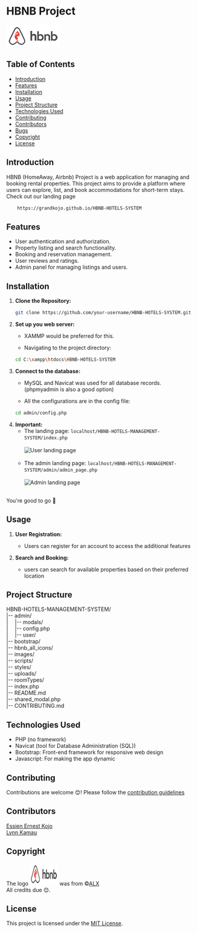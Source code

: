 # HBNB Project

![HBNB Logo](readme_img/hbnb_logo.png)

## Table of Contents

- [Introduction](#introduction)
- [Features](#features)
- [Installation](#installation)
- [Usage](#usage)
- [Project Structure](#project-structure)
- [Technologies Used](#technologies-used)
- [Contributing](#contributing)
- [Contributors](#contributors)
- [Bugs](#bugs)
- [Copyright](#copyright)
- [License](#license)

## Introduction

HBNB (HomeAway, Airbnb) Project is a web application for managing and booking rental properties. This project aims to provide a platform where users can explore, list, and book accommodations for short-term stays. <br>
Check out our landing page <br>
```bash
    https://grandkojo.github.io/HBNB-HOTELS-SYSTEM
```

## Features

- User authentication and authorization.
- Property listing and search functionality.
- Booking and reservation management.
- User reviews and ratings.
- Admin panel for managing listings and users.

## Installation

1. **Clone the Repository:**
   ```bash
   git clone https://github.com/your-username/HBNB-HOTELS-SYSTEM.git

2. **Set up you web server:**
    - XAMMP would be preferred for this.

    - Navigating to the project directory:
    ```bash
    cd C:\xampp\htdocs\HBNB-HOTELS-SYSTEM

3. **Connect to the database:**
    - MySQL and Navicat was used for all database records. (phpmyadmin is also a good option)

    - All the configurations are in the config file:
    ```bash
    cd admin/config.php

4. **Important:**
    - The landing page: ```localhost/HBNB-HOTELS-MANAGEMENT-SYSTEM/index.php```<br><br>
    ![User landing page](readme_img/user%20landing%20page.png)<br><br>
    - The admin landing page: ```localhost/HBNB-HOTELS-MANAGEMENT-SYSTEM/admin/admin_page.php```<br><br>
    ![Admin landing page](readme_img/user%20landing%20page.png)<br><br>
    

You're good to go 🎉

## Usage

1. **User Registration:**
    - Users can register for an account to access the additional features
    
2. **Search and Booking:**
    - users can search for available properties based on their preferred location

## Project Structure

HBNB-HOTELS-MANAGEMENT-SYSTEM/<br>
|-- admin/<br>
|&emsp;   |-- modals/<br>
|&emsp;   |-- config.php<br>
|&emsp;   |-- user/<br>
|-- bootstrap/<br>
|-- hbnb_all_icons/<br>
|-- images/<br>
|-- scripts/<br>
|-- styles/<br>
|-- uploads/<br>
|-- roomTypes/<br>
|-- index.php<br>
|-- README.md<br>
|-- shared_modal.php<br>
|-- CONTRIBUTING.md<br>

## Technologies Used

- PHP (no framework)
- Navicat (tool for Database Administration (SQL))
- Bootstrap: Front-end framework for responsive web design
- Javascript: For making the app dynamic

## Contributing

Contributions are welcome 😊! 
Please follow the [contribution guidelines](CONTRIBUTING.md)

## Contributors
[Essien Ernest Kojo](https://github.com/Grandkojo)<br>
[Lynn Kamau](https://github.com/LynnKamau)

## Copyright
The logo <img src="readme_img/hbnb_logo.png" alt="HBNB logo" width="75" height="60" margin-top="15"> was from ©[ALX](https://www.alxafrica.com/)<br>
All credits due 😊.

## License

This project is licensed under the [MIT License](LICENSE).